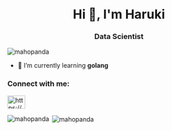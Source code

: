 <h1 align="center">Hi 👋, I'm Haruki</h1>
<h3 align="center">Data Scientist</h3>

<p align="left"> <img src="https://komarev.com/ghpvc/?username=mahopanda&label=Profile%20views&color=0e75b6&style=flat" alt="mahopanda" /> </p>

- 🌱 I’m currently learning **golang**

<h3 align="left">Connect with me:</h3>
<p align="left">
<a href="https://linkedin.com/in/https://www.linkedin.com/in/su-chun-huang-77068263/" target="blank"><img align="center" src="https://raw.githubusercontent.com/rahuldkjain/github-profile-readme-generator/master/src/images/icons/Social/linked-in-alt.svg" alt="https://www.linkedin.com/in/su-chun-huang-77068263/" height="30" width="40" /></a>
</p>



<p><img align="left" src="https://github-readme-stats.vercel.app/api/top-langs?username=mahopanda&show_icons=true&locale=en&layout=compact" alt="mahopanda" /></p>

<p>&nbsp;<img align="center" src="https://github-readme-stats.vercel.app/api?username=mahopanda&show_icons=true&locale=en" alt="mahopanda" /></p>
